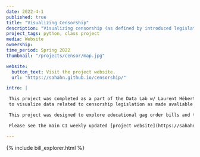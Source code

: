 ```yaml
---
date: 2022-4-1
published: true
title: "Visualizing Censorship"
description: "Visualizing censorship (as defined by introduced legislations) on interactive maps"
project_tags: python, class project
media: Website
ownership:
time_period: Spring 2022
thumbnail: "/projects/censor/map.jpg"

website:
  button_text: Visit the project website.
  url: "https://sahahn.github.io/censorship/"

intro: |

 This project was completed as a part of the Data Lab w/ Laurent Hébert-Dufresne by Sage Hahn, Bryn Loftness and Nana Nimako. It is designed
 to visualize data related to censorship legislation as made avaliable by PEN American.

 This project was designed to explore educational gag order bills and the various forms of censorship the bills have covered since the beginning of 2021 to present day. More information and background about this wave of legistlation can be found through a series by [PEN America](https://pen.org/report/educational-gag-orders/).

 Please see the main CI weekly updated [project website](https://sahahn.github.io/censorship/)

---
```


{% include bill_explorer.html %}
